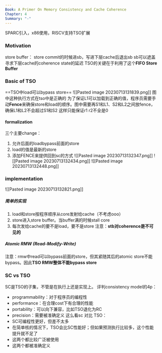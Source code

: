 ```yaml
---
Book: A Primer On Memory Consistency and Cache Coherence
Chapter: 4
Summary: "-"
---
```

SPARC引入，x86使用，RISCV支持TSO扩展
### Motivation
store buffer： store commit的时候进sb，写进下层cache后退出sb
sb可以遮盖寻求下层cache的coherence state的延迟
TSO的关键在于利用了这个**FIFO Store Buffer**

### Basic of TSO
==TSO中load可以bypass store==
![[Pasted image 20230713131839.png]]
图中这种执行方式在tso中是正确的
为了保证L1可以加载到正确的值，程序员需要手动**Fence**来确保store和load的顺序。图中需要再S1和L1、S2和L2之间放fence，确保L1和L2不会超过S1和S2
这样只能保证r1 r2不全是0
#### formalization
三个主要change：
1. 允许后面的loadbypass前面的store
2. load的值是最新的store
3. 添加FENCE来提供回到sc的方式
![[Pasted image 20230713132347.png]]
![[Pasted image 20230713132434.png]]
![[Pasted image 20230713132448.png]]
### implementation
![[Pasted image 20230713132821.png]]
##### 简单的实现
1. load和store按程序顺序从core发射给cache（不考虑ooo）
2. store进入store buffer。当buffer满的时候stall core
3. 每次发给cache的要不是load，要不是store
注意：**stb对coherence是不可见的**
##### Atomic RMW (Read-Modify-Write)
注意：rmw中read可以bypass前面的store，但其紧随其后的atomic store不能bypass。因此**TSO RMW整体不能bypass store**

### SC vs TSO
SC是TSO的子集，不管是在执行上还是实现上。
评判consistency model的4p：
- programmability：对于程序员的编程性
- performance：在合理cost下有合理的性能
- portability：可以向下兼容，比如TSO退化为RC
- precision：需要被准确定义
这么看sc 对比 TSO：
- SC可编程性更好，但差不太多
- 在简单核的情况下，TSO会比SC性能好；但如果预测执行比较多，这个性能提升就不足了
- 这两个都比较广泛被使用
- 这两个都被准确定义

